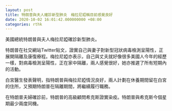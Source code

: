 ```yaml
---
layout: post
title: 特朗普與夫人確診新型肺炎　梅拉尼婭稱目前感覺良好
date: 2020-10-02 16:01:42.000000000 +08:00
categories: rthk
---
```


美國總統特朗普與夫人梅拉尼婭確診新型肺炎。

特朗普在社交網站Twitter貼文，證實自己與妻子對新型冠狀病毒檢測呈陽性，正展開隔離及康復療程。梅拉尼婭亦表示，自己與丈夫就好像很多美國人今年的經歷一樣，對病毒檢測呈陽性，正在家中隔離，兩人感覺很好，她亦推遲了所有短期內的活動。

白宮醫生發表聲明，指特朗普與梅拉尼婭情況良好，兩人計劃在休養期間留在白宮的住所，又預期特朗普在隔離期間，將繼續履行職務。

在特朗普夫婦確診前，特朗普的高級顧問希克斯證實染疫。特朗普與希克斯今個星期最少兩度同機。
